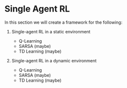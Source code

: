 # Single Agent RL

In this section we will create a framework for the following: 

1. Single-agent RL in a static environment
    - Q-Learning 
    - SARSA (maybe)
    - TD Learning (maybe)

2. Single-agent RL in a dynamic environment
    - Q-Learning 
    - SARSA (maybe)
    - TD Learning (maybe)